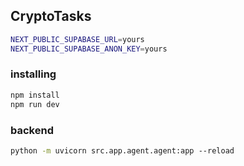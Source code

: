 ## CryptoTasks

```bash
NEXT_PUBLIC_SUPABASE_URL=yours
NEXT_PUBLIC_SUPABASE_ANON_KEY=yours
```

### installing

```bash 
npm install
npm run dev
```
### backend

```bash
python -m uvicorn src.app.agent.agent:app --reload
```